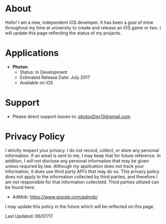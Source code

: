 # About
Hello! I am a new, independent iOS developer. It has been a goal of mine throughout my time at university to create and release an iOS game or two. I will update this page reflecting the status of my projects. 


# Applications
  - **Photon**
    - Status: In Development
    - Estimated Release Date: July 2017
    - Available on iOS

# Support
  - Please direct support issues to: photonDev13@gmail.com

# Privacy Policy
I strictly respect your privacy. I do not record, collect, or store any personal information. If an email is sent to me, I may keep that for future reference. In addition, I will not disclose any personal information that may be given unless required by law. Although my application does not track your information, it does use third party API’s that may do so. This privacy policy does not apply to the information collected by third parties, and therefore I am not responsible for that information collectetd. Third parties utilized can be found here: 
  - AdMob: https://www.google.com/admob/
  
I may update this policy in the future which will be reflected on this page. 

Last Updated: 06/07/17

